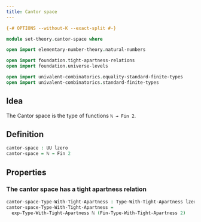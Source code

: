 ```yaml
---
title: Cantor space
---
```


```agda
{-# OPTIONS --without-K --exact-split #-}

module set-theory.cantor-space where

open import elementary-number-theory.natural-numbers

open import foundation.tight-apartness-relations
open import foundation.universe-levels

open import univalent-combinatorics.equality-standard-finite-types
open import univalent-combinatorics.standard-finite-types
```

## Idea

The Cantor space is the type of functions `ℕ → Fin 2`.

## Definition

```agda
cantor-space : UU lzero
cantor-space = ℕ → Fin 2
```

## Properties

### The cantor space has a tight apartness relation

```agda
cantor-space-Type-With-Tight-Apartness : Type-With-Tight-Apartness lzero lzero
cantor-space-Type-With-Tight-Apartness =
  exp-Type-With-Tight-Apartness ℕ (Fin-Type-With-Tight-Apartness 2)
```
